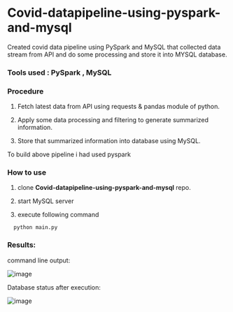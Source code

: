 # Covid-datapipeline-using-pyspark-and-mysql
Created covid data pipeline using PySpark and MySQL that collected data stream from API and do some processing and store it into MYSQL database.

### Tools used :  PySpark , MySQL 

### Procedure 

1) Fetch latest data from API using requests & pandas module of python.

2) Apply some data processing and filtering to generate summarized information.

3) Store that summarized information into database using MySQL.

To build above pipeline i had used pyspark


### How to use

1) clone **Covid-datapipeline-using-pyspark-and-mysql** repo.

2) start MySQL server 

3) execute following command

```
  python main.py
```

### Results:

command line output:

![image](https://user-images.githubusercontent.com/69752829/141651642-defb93e2-4a62-42f2-bbb9-ea0919be8618.png)

Database status after execution:

![image](https://user-images.githubusercontent.com/69752829/141654147-c99e0785-367e-4a80-8a81-0f01f4089da0.png)




